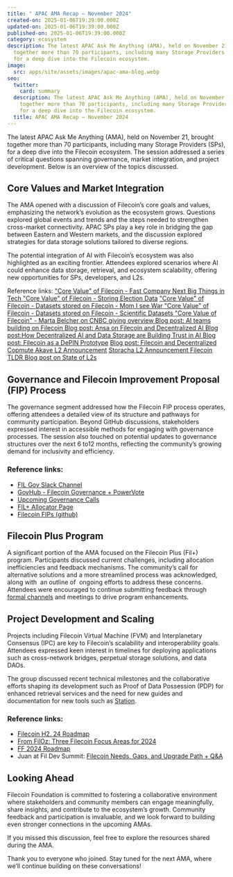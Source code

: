 ```yaml
---
title: " APAC AMA Recap – November 2024"
created-on: 2025-01-06T19:39:00.000Z
updated-on: 2025-01-06T19:39:00.000Z
published-on: 2025-01-06T19:39:00.000Z
category: ecosystem
description: The latest APAC Ask Me Anything (AMA), held on November 21, brought
  together more than 70 participants, including many Storage Providers (SPs),
  for a deep dive into the Filecoin ecosystem.
image:
  src: apps/site/assets/images/apac-ama-blog.webp
seo:
  twitter:
    card: summary
  description: The latest APAC Ask Me Anything (AMA), held on November 21, brought
    together more than 70 participants, including many Storage Providers (SPs),
    for a deep dive into the Filecoin ecosystem.
  title: APAC AMA Recap – November 2024
---
```

The latest APAC Ask Me Anything (AMA), held on November 21, brought together more than 70 participants, including many Storage Providers (SPs), for a deep dive into the Filecoin ecosystem. The session addressed a series of critical questions spanning governance, market integration, and project development. Below is an overview of the topics discussed.

## Core Values and Market Integration

The AMA opened with a discussion of Filecoin’s core goals and values, emphasizing the network’s evolution as the ecosystem grows. Questions explored global events and trends and the steps needed to strengthen cross-market connectivity. APAC SPs play a key role in bridging the gap between Eastern and Western markets, and the discussion explored strategies for data storage solutions tailored to diverse regions.

The potential integration of AI with Filecoin’s ecosystem was also highlighted as an exciting frontier. Attendees explored scenarios where AI could enhance data storage, retrieval, and ecosystem scalability, offering new opportunities for SPs, developers, and L2s.

Reference links:
["Core Value" of Filecoin - Fast Company Next Big Things in Tech
](https://www.fastcompany.com/91207410/fast-company-next-big-things-ai-data-2024)["Core Value" of Filecoin - Storing Election Data](https://cryptonews.com/news/benefits-of-storing-election-data-on-decentralized-databases/) 
["Core Value" of Filecoin - Datasets stored on Filecoin - Mom I see War 
](https://x.com/FilFoundation/status/1847367452981940561)["Core Value" of Filecoin - Datasets stored on Filecoin - Scientific Datasets 
](https://x.com/FilFoundation/status/1852064252149768670)["Core Value of Filecoin" - Marta Belcher on CNBC giving overview 
](https://www.cnbc.com/video/2024/11/05/bitcoin-jumps-to-70000-investors-await-election-results-crypto-world.html)[Blog post: AI teams building on Filecoin 
](https://www.fil.org/blog/leading-ai-projects-choose-filecoin-to-advance-ai-marking-the-networks-leading-role-as-depin-backbone-for-ai)[Blog post: Ansa on Filecoin and Decentralized AI 
](https://filecointldr.io/article/from-storage-to-intelligence-exploring-filecoins-role-in-the-ai-ecosystem)[Blog post:How Decentralized AI and Data Storage are Building Trust in AI
](https://www.fil.org/blog/how-decentralized-ai-and-data-storage-is-building-trust-in-ai)[Blog post: Filecoin as a DePIN Prototype](https://www.fil.org/blog/filecoin-as-a-depin-prototype) 
[Blog post: Filecoin and Decentralized Copmute 
](https://www.fil.org/blog/unleashing-the-power-of-decentralized-compute-with-filecoin)[Akave L2 Announcement](https://www.fil.org/blog/filecoin-ecosystem-teams-unveil-l2s) 
[Storacha L2 Announcement
](https://www.fil.org/blog/filecoin-ecosystem-teams-unveil-l2s)[Filecoin TLDR Blog post on State of L2s](https://filecointldr.io/article/state-of-l2s-on-filecoin) 

## Governance and Filecoin Improvement Proposal (FIP) Process

The governance segment addressed how the Filecoin FIP process operates, offering attendees a detailed view of its structure and pathways for community participation. Beyond GitHub discussions, stakeholders expressed interest in accessible methods for engaging with governance processes. The session also touched on potential updates to governance structures over the next 6 to12 months, reflecting the community’s growing demand for inclusivity and efficiency.

### Reference links:

* [FIL Gov Slack Channel](https://filecoinproject.slack.com/?redir=%2Farchives%2FC0535S9TUUF%3Fname%3DC0535S9TUUF)
* [GovHub - Filecoin Governance + PowerVote](https://www.fil.org/governance/govhub) 
* [Upcoming Governance Calls](https://www.fil.org/governance) 
* [FIL+ Allocator Page](https://www.fil.org/filecoin-plus/allocators)
* [Filecoin FIPs (github)](https://github.com/filecoin-project/FIPs)

## Filecoin Plus Program

A significant portion of the AMA focused on the Filecoin Plus (Fil+) program. Participants discussed current challenges, including allocation inefficiencies and feedback mechanisms. The community’s call for alternative solutions and a more streamlined process was acknowledged, along with  an outline of  ongoing efforts to address these concerns. Attendees were encouraged to continue submitting feedback through[ formal channels](https://join.slack.com/share/enQtODE5OTkxNzMxOTQxMC1lYjk5ZWY4NDNhNDE3NjM2OWMwYjViMTQzZjUwODA3ZDgzMTBhYmFjN2I3MDg5MzYwN2U2ODBlZWEyODYxNGUx) and meetings to drive program enhancements.

## Project Development and Scaling

Projects including Filecoin Virtual Machine (FVM) and Interplanetary Consensus (IPC) are key to Filecoin’s scalability and interoperability goals. Attendees expressed keen interest in timelines for deploying applications such as cross-network bridges, perpetual storage solutions, and data DAOs.

The group discussed recent technical milestones and the collaborative efforts shaping its development such as Proof of Data Possession (PDP) for enhanced retrieval services and the need for new guides and documentation for new tools such as [Station](https://docs.filstation.app/).

### Reference links:

* [Filecoin H2. 24 Roadmap](https://www.bitget.com/news/detail/12560604235518) 
* [From FilOz: Three Filecoin Focus Areas for 2024 ](https://www.fil.org/digest/storage-is-just-the-start-three-focus-areas-for-the-filecoin-network-in-2024)[](https://www.fil.org/digest/storage-is-just-the-start-three-focus-areas-for-the-filecoin-network-in-2024)
*  [FF 2024 Roadmap ](https://www.fil.org/blog/driving-widespread-filecoin-adoption-key-initiatives-and-community-involvement-in-2024)
* [](https://www.fil.org/blog/driving-widespread-filecoin-adoption-key-initiatives-and-community-involvement-in-2024)Juan at Fil Dev Summit: [Filecoin Needs, Gaps, and Upgrade Path + Q&A](<>) 

## Looking Ahead

Filecoin Foundation is committed to fostering a collaborative environment where stakeholders and community members can engage meaningfully, share insights, and contribute to the ecosystem’s growth. Community  feedback and participation is invaluable, and we look forward to building even stronger connections in the upcoming AMAs.

If you missed this discussion, feel free to explore the resources shared during the AMA.

Thank you to everyone who joined. Stay tuned for the next AMA, where we’ll continue building on these conversations!
